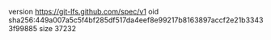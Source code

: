 version https://git-lfs.github.com/spec/v1
oid sha256:449a007a5c5f4bf285df517da4eef8e99217b8163897accf2e21b33433f99885
size 37232
